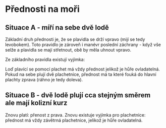 # Přednosti na moři

## Situace A - míří na sebe dvě lodě

Základní druh přednosti je, že se plavidla se drží vpravo (mijí se tedy
levobokem). Toto pravidlo je zároveň i manévr poslední záchrany - když vše selže
a plavidla se mají střetnout, obě by měla uhnout vpravo.

Ze základního pravidla existují vyjímka:

Loď plavící se pomocí plachet má vždy přednost jelikož je hůře ovladatelná.
Pokud na sebe plují dvě plachetnice, přednost má ta které fouká do hlavní
plachty zprava (ráhno je tedy doleva).

## Situace B - dvě lodě plují cca stejným směrem ale mají kolizní kurz

Znovu platí: přenost z prava. Znovu existuje vyjímka pro plachetnice: přednost
má vždy závětrná plachetnice, jelikož je hůře ovladatelná.
